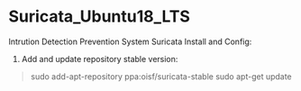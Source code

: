 # Suricata_Ubuntu18_LTS
Intrution Detection Prevention System Suricata
Install and Config:

1. Add and update repository stable version: 
> sudo add-apt-repository ppa:oisf/suricata-stable
> sudo apt-get update
